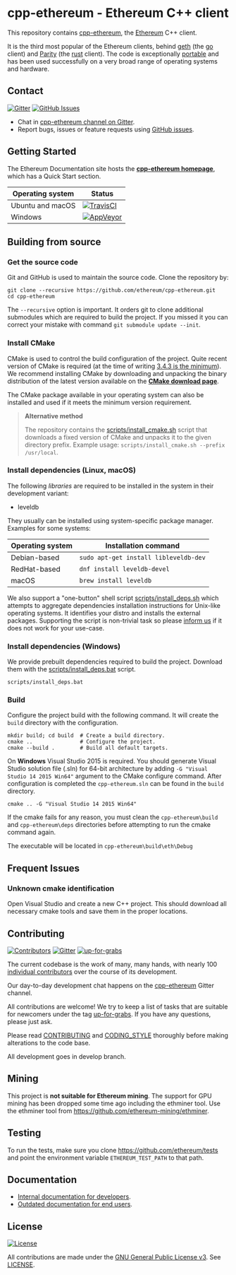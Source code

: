 # cpp-ethereum - Ethereum C++ client

This repository contains [cpp-ethereum](http://cpp-ethereum.org), the [Ethereum](https://ethereum.org) C++ client.

It is the third most popular of the Ethereum clients, behind [geth](https://github.com/ethereum/go-ethereum) (the [go](https://golang.org)
client) and [Parity](https://github.com/ethcore/parity) (the [rust](https://www.rust-lang.org/) client).  The code is exceptionally
[portable](http://cpp-ethereum.org/portability.html) and has been used successfully on a very broad range
of operating systems and hardware.


## Contact

[![Gitter](https://img.shields.io/gitter/room/nwjs/nw.js.svg)](https://gitter.im/ethereum/cpp-ethereum)
[![GitHub Issues](https://img.shields.io/github/issues-raw/badges/shields.svg)](https://github.com/ethereum/cpp-ethereum/issues)

- Chat in [cpp-ethereum channel on Gitter](https://gitter.im/ethereum/cpp-ethereum).
- Report bugs, issues or feature requests using [GitHub issues](issues/new).


## Getting Started

The Ethereum Documentation site hosts the **[cpp-ethereum homepage](http://cpp-ethereum.org)**, which
has a Quick Start section.


Operating system | Status
---------------- | ----------
Ubuntu and macOS | [![TravisCI](https://img.shields.io/travis/ethereum/cpp-ethereum/develop.svg)](https://travis-ci.org/ethereum/cpp-ethereum)
Windows          | [![AppVeyor](https://img.shields.io/appveyor/ci/ethereum/cpp-ethereum/develop.svg)](https://ci.appveyor.com/project/ethereum/cpp-ethereum)


## Building from source

### Get the source code

Git and GitHub is used to maintain the source code. Clone the repository by:

```shell
git clone --recursive https://github.com/ethereum/cpp-ethereum.git
cd cpp-ethereum
```

The `--recursive` option is important. It orders git to clone additional 
submodules which are required to build the project.
If you missed it you can correct your mistake with command 
`git submodule update --init`.

### Install CMake

CMake is used to control the build configuration of the project. Quite recent 
version of CMake is required 
(at the time of writing [3.4.3 is the minimum](CMakeLists.txt#L25)).
We recommend installing CMake by downloading and unpacking the binary 
distribution  of the latest version available on the 
[**CMake download page**](https://cmake.org/download/).

The CMake package available in your operating system can also be installed
and used if it meets the minimum version requirement.

> **Alternative method**
>
> The repository contains the
[scripts/install_cmake.sh](scripts/install_cmake.sh) script that downloads 
> a fixed version of CMake and unpacks it to the given directory prefix. 
> Example usage: `scripts/install_cmake.sh --prefix /usr/local`.

### Install dependencies (Linux, macOS)

The following *libraries* are required to be installed in the system in their
development variant:

- leveldb

They usually can be installed using system-specific package manager.
Examples for some systems:

Operating system | Installation command
---------------- | --------------------
Debian-based     | `sudo apt-get install libleveldb-dev`
RedHat-based     | `dnf install leveldb-devel`
macOS            | `brew install leveldb`


We also support a "one-button" shell script 
[scripts/install_deps.sh](scripts/install_deps.sh)
which attempts to aggregate dependencies installation instructions for Unix-like
operating systems. It identifies your distro and installs the external packages.
Supporting the script is non-trivial task so please [inform us](#contact)
if it does not work for your use-case.

### Install dependencies (Windows)

We provide prebuilt dependencies required to build the project. Download them
with the [scripts/install_deps.bat](scripts/install_deps.bat) script.

```shell
scripts/install_deps.bat
```

### Build

Configure the project build with the following command. It will create the 
`build` directory with the configuration.

```shell
mkdir build; cd build  # Create a build directory.
cmake ..               # Configure the project.
cmake --build .        # Build all default targets.
```

On **Windows** Visual Studio 2015 is required. You should generate Visual Studio 
solution file (.sln) for 64-bit architecture by adding 
`-G "Visual Studio 14 2015 Win64"` argument to the CMake configure command.
After configuration is completed the `cpp-ethereum.sln` can be found in the
`build` directory.

```shell
cmake .. -G "Visual Studio 14 2015 Win64"
```

If the cmake fails for any reason, you must clean the `cpp-ethereum\build` and `cpp-ethereum\deps` directories before attempting to run the cmake command again.

The executable will be located  in `cpp-ethereum\build\eth\Debug`

## Frequent Issues

### Unknown cmake identification

Open Visual Studio and create a new C++ project. This should download all necessary cmake tools and save them in the proper locations.

## Contributing

[![Contributors](https://img.shields.io/github/contributors/ethereum/cpp-ethereum.svg)](https://github.com/ethereum/cpp-ethereum/graphs/contributors)
[![Gitter](https://img.shields.io/gitter/room/nwjs/nw.js.svg)](https://gitter.im/ethereum/cpp-ethereum)
[![up-for-grabs](https://img.shields.io/github/issues-raw/ethereum/cpp-ethereum/up-for-grabs.svg)](https://github.com/ethereum/cpp-ethereum/labels/up-for-grabs)

The current codebase is the work of many, many hands, with nearly 100
[individual contributors](https://github.com/ethereum/cpp-ethereum/graphs/contributors) over the course of its development.

Our day-to-day development chat happens on the
[cpp-ethereum](https://gitter.im/ethereum/cpp-ethereum) Gitter channel.

All contributions are welcome! We try to keep a list of tasks that are suitable
for newcomers under the tag 
[up-for-grabs](https://github.com/ethereum/cpp-ethereum/labels/up-for-grabs).
If you have any questions, please just ask.

Please read [CONTRIBUTING](CONTRIBUTING.md) and [CODING_STYLE](CODING_STYLE.md) 
thoroughly before making alterations to the code base.

All development goes in develop branch.


## Mining

This project is **not suitable for Ethereum mining**. The support for GPU mining 
has been dropped some time ago including the ethminer tool. Use the ethminer tool from https://github.com/ethereum-mining/ethminer.

## Testing

To run the tests, make sure you clone https://github.com/ethereum/tests and point the environment variable
`ETHEREUM_TEST_PATH` to that path.

## Documentation

- [Internal documentation for developers](doc/index.rst).
- [Outdated documentation for end users](http://www.ethdocs.org/en/latest/ethereum-clients/cpp-ethereum/).


## License

[![License](https://img.shields.io/github/license/ethereum/cpp-ethereum.svg)](LICENSE)

All contributions are made under the [GNU General Public License v3](https://www.gnu.org/licenses/gpl-3.0.en.html). See [LICENSE](LICENSE).
